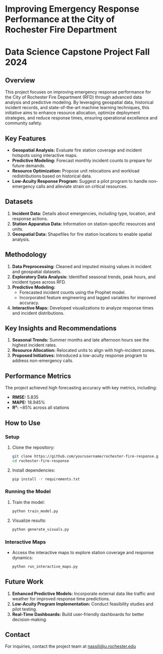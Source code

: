 # Improving Emergency Response Performance at the City of Rochester Fire Department
# Data Science Capstone Project Fall 2024

## Overview

This project focuses on improving emergency response performance for the City of Rochester Fire Department (RFD) through advanced data analysis and predictive modeling. By leveraging geospatial data, historical incident records, and state-of-the-art machine learning techniques, this initiative aims to enhance resource allocation, optimize deployment strategies, and reduce response times, ensuring operational excellence and community safety.

## Key Features

- **Geospatial Analysis:** Evaluate fire station coverage and incident hotspots using interactive maps.
- **Predictive Modeling:** Forecast monthly incident counts to prepare for future demands.
- **Resource Optimization:** Propose unit relocations and workload redistributions based on historical data.
- **Low-Acuity Response Program:** Suggest a pilot program to handle non-emergency calls and alleviate strain on critical resources.

## Datasets

1. **Incident Data:** Details about emergencies, including type, location, and response actions.
2. **Station Apparatus Data:** Information on station-specific resources and units.
3. **Geospatial Data:** Shapefiles for fire station locations to enable spatial analysis.

## Methodology

1. **Data Preprocessing:** Cleaned and imputed missing values in incident and geospatial datasets.
2. **Exploratory Data Analysis:** Identified seasonal trends, peak hours, and incident types across RFD.
3. **Predictive Modeling:**
   - Forecasted incident counts using the Prophet model.
   - Incorporated feature engineering and lagged variables for improved accuracy.
4. **Interactive Maps:** Developed visualizations to analyze response times and incident distributions.

## Key Insights and Recommendations

1. **Seasonal Trends:** Summer months and late afternoon hours see the highest incident rates.
2. **Resource Allocation:** Relocated units to align with high-incident zones.
3. **Proposed Initiatives:** Introduced a low-acuity response program to address non-emergency calls.

## Performance Metrics

The project achieved high forecasting accuracy with key metrics, including:
- **RMSE:** 5.835
- **MAPE:** 18.945%
- **R²:** ~85% across all stations

## How to Use

### Setup
1. Clone the repository:
   ```bash
   git clone https://github.com/yourusername/rochester-fire-response.git
   cd rochester-fire-response
   ```

2. Install dependencies:
   ```bash
   pip install -r requirements.txt
   ```

### Running the Model
1. Train the model:
   ```bash
   python train_model.py
   ```
2. Visualize results:
   ```bash
   python generate_visuals.py
   ```

### Interactive Maps
- Access the interactive maps to explore station coverage and response dynamics:
  ```bash
  python run_interactive_maps.py
  ```

## Future Work

1. **Enhanced Predictive Models:** Incorporate external data like traffic and weather for improved response time predictions.
2. **Low-Acuity Program Implementation:** Conduct feasibility studies and pilot testing.
3. **Real-Time Dashboards:** Build user-friendly dashboards for better decision-making.

## Contact

For inquiries, contact the project team at nassili@u.rochester.edu
